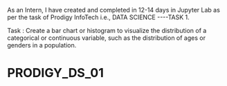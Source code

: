 As an Intern, I have created and completed in 12-14 days in Jupyter Lab as per the task of Prodigy InfoTech i.e., DATA SCIENCE ----TASK 1. 

Task : Create a bar chart or histogram to visualize the distribution of a categorical or continuous variable, such as the distribution of ages or genders in a population.
# PRODIGY_DS_01
